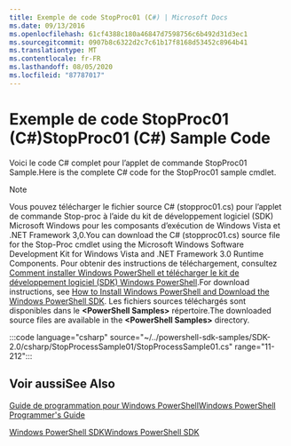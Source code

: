 ```yaml
---
title: Exemple de code StopProc01 (C#) | Microsoft Docs
ms.date: 09/13/2016
ms.openlocfilehash: 61cf4388c180a46847d7598756c6b492d31d3ec1
ms.sourcegitcommit: 0907b8c6322d2c7c61b17f8168d53452c8964b41
ms.translationtype: MT
ms.contentlocale: fr-FR
ms.lasthandoff: 08/05/2020
ms.locfileid: "87787017"
---
```

# <a name="stopproc01-c-sample-code"></a><span data-ttu-id="e562b-102">Exemple de code StopProc01 (C#)</span><span class="sxs-lookup"><span data-stu-id="e562b-102">StopProc01 (C#) Sample Code</span></span>

<span data-ttu-id="e562b-103">Voici le code C# complet pour l’applet de commande StopProc01 Sample.</span><span class="sxs-lookup"><span data-stu-id="e562b-103">Here is the complete C# code for the StopProc01 sample cmdlet.</span></span>

> [!NOTE]
> <span data-ttu-id="e562b-104">Vous pouvez télécharger le fichier source C# (stopproc01.cs) pour l’applet de commande Stop-proc à l’aide du kit de développement logiciel (SDK) Microsoft Windows pour les composants d’exécution de Windows Vista et .NET Framework 3,0.</span><span class="sxs-lookup"><span data-stu-id="e562b-104">You can download the C# (stopproc01.cs) source file for the Stop-Proc cmdlet using the Microsoft Windows Software Development Kit for Windows Vista and .NET Framework 3.0 Runtime Components.</span></span> <span data-ttu-id="e562b-105">Pour obtenir des instructions de téléchargement, consultez [Comment installer Windows PowerShell et télécharger le kit de développement logiciel (SDK) Windows PowerShell](/powershell/scripting/developer/installing-the-windows-powershell-sdk).</span><span class="sxs-lookup"><span data-stu-id="e562b-105">For download instructions, see [How to Install Windows PowerShell and Download the Windows PowerShell SDK](/powershell/scripting/developer/installing-the-windows-powershell-sdk).</span></span>
> <span data-ttu-id="e562b-106">Les fichiers sources téléchargés sont disponibles dans le **\<PowerShell Samples>** répertoire.</span><span class="sxs-lookup"><span data-stu-id="e562b-106">The downloaded source files are available in the **\<PowerShell Samples>** directory.</span></span>

:::code language="csharp" source="~/../powershell-sdk-samples/SDK-2.0/csharp/StopProcessSample01/StopProcessSample01.cs" range="11-212":::

## <a name="see-also"></a><span data-ttu-id="e562b-107">Voir aussi</span><span class="sxs-lookup"><span data-stu-id="e562b-107">See Also</span></span>

[<span data-ttu-id="e562b-108">Guide de programmation pour Windows PowerShell</span><span class="sxs-lookup"><span data-stu-id="e562b-108">Windows PowerShell Programmer's Guide</span></span>](./windows-powershell-programmer-s-guide.md)

[<span data-ttu-id="e562b-109">Windows PowerShell SDK</span><span class="sxs-lookup"><span data-stu-id="e562b-109">Windows PowerShell SDK</span></span>](../windows-powershell-reference.md)
